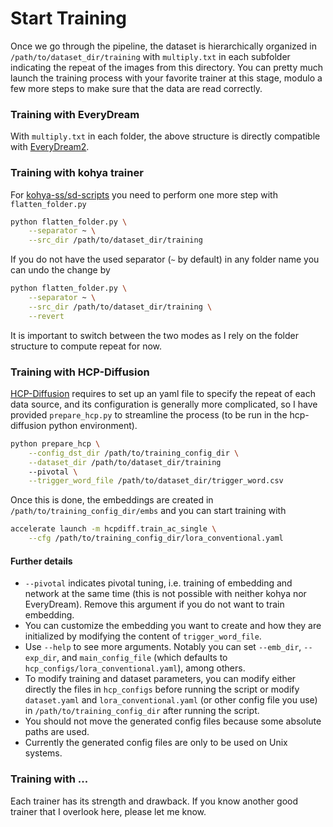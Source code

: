 # Start Training

Once we go through the pipeline, the dataset is hierarchically organized in `/path/to/dataset_dir/training` with `multiply.txt` in each subfolder indicating the repeat of the images from this directory. You can pretty much launch the training process with your favorite trainer at this stage, modulo a few more steps to make sure that the data are read correctly.


### Training with EveryDream

With `multiply.txt` in each folder, the above structure is directly compatible with [EveryDream2](https://github.com/victorchall/EveryDream2trainer). 

### Training with kohya trainer

For [kohya-ss/sd-scripts](https://github.com/kohya-ss/sd-scripts) you need to perform one more step with `flatten_folder.py`

```bash
python flatten_folder.py \
    --separator ~ \
    --src_dir /path/to/dataset_dir/training
```

If you do not have the used separator (`~` by default) in any folder name you can undo the change by

```bash
python flatten_folder.py \
    --separator ~ \
    --src_dir /path/to/dataset_dir/training \
    --revert
```

It is important to switch between the two modes as I rely on the folder structure to compute repeat for now.

### Training with HCP-Diffusion

[HCP-Diffusion](https://github.com/7eu7d7/HCP-Diffusion) requires to set up an yaml file to specify the repeat of each data source, and its configuration is generally more complicated, so I have provided `prepare_hcp.py` to streamline the process (to be run in the hcp-diffusion python environment).

```bash
python prepare_hcp \
    --config_dst_dir /path/to/training_config_dir \
    --dataset_dir /path/to/dataset_dir/training
    --pivotal \
    --trigger_word_file /path/to/dataset_dir/trigger_word.csv
```

Once this is done, the embeddings are created in `/path/to/training_config_dir/embs` and you can start training with

```bash
accelerate launch -m hcpdiff.train_ac_single \
    --cfg /path/to/training_config_dir/lora_conventional.yaml
```

#### Further details
- `--pivotal` indicates pivotal tuning, i.e. training of embedding and network at the same time (this is not possible with neither kohya nor EveryDream). Remove this argument if you do not want to train embedding.
- You can customize the embedding you want to create and how they are initialized by modifying the content of `trigger_word_file`.
- Use `--help` to see more arguments. Notably you can set `--emb_dir`, `--exp_dir`, and `main_config_file` (which defaults to `hcp_configs/lora_conventional.yaml`), among others.
- To modify training and dataset parameters, you can modify either directly the files in `hcp_configs` before running the script or modify `dataset.yaml` and `lora_conventional.yaml` (or other config file you use) in `/path/to/training_config_dir` after running the script.
- You should not move the generated config files because some absolute paths are used.
- Currently the generated config files are only to be used on Unix systems.


### Training with ...

Each trainer has its strength and drawback. If you know another good trainer that I overlook here, please let me know.

